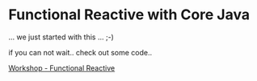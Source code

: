 # Functional Reactive with Core Java

... we just started with this ... ;-)

if you can not wait..  check out some code.. 

[Workshop - Functional Reactive](https://github.com/functional-reactive/workshop_functional-reactive)

